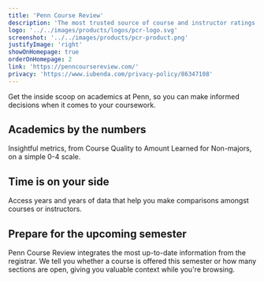 ```yaml
---
title: 'Penn Course Review'
description: 'The most trusted source of course and instructor ratings.'
logo: '../../images/products/logos/pcr-logo.svg'
screenshot: '../../images/products/pcr-product.png'
justifyImage: 'right'
showOnHomepage: true
orderOnHomepage: 2
link: 'https://penncoursereview.com/'
privacy: 'https://www.iubenda.com/privacy-policy/86347108'
---
```


Get the inside scoop on academics at Penn, so you can make informed decisions when it comes to your coursework.

## Academics by the numbers

Insightful metrics, from Course Quality to Amount Learned for Non-majors, on a simple 0-4 scale.

## Time is on your side

Access years and years of data that help you make comparisons amongst courses or instructors.

## Prepare for the upcoming semester

Penn Course Review integrates the most up-to-date information from the registrar. We tell you whether a course is offered this semester or how many sections are open, giving you valuable context while you're browsing.
